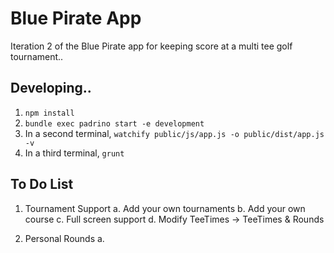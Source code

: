 # Blue Pirate App
Iteration 2 of the Blue Pirate app for keeping score at a multi tee golf tournament..

## Developing..

1. ```npm install```
2. ```bundle exec padrino start -e development```
3. In a second terminal, ```watchify public/js/app.js -o public/dist/app.js -v```
4. In a third terminal, ```grunt```

## To Do List
1. Tournament Support
a. Add your own tournaments
b. Add your own course
c. Full screen support
d. Modify TeeTimes -> TeeTimes & Rounds

2. Personal Rounds
a. 